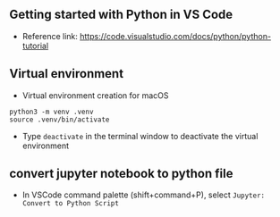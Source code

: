 
## Getting started with Python in VS Code

- Reference link: https://code.visualstudio.com/docs/python/python-tutorial

## Virtual environment

- Virtual environment creation for macOS

```
python3 -m venv .venv
source .venv/bin/activate
```

- Type `deactivate` in the terminal window to deactivate the virtual environment

## convert jupyter notebook to python file 

- In VSCode command palette (shift+command+P), select `Jupyter: Convert to Python Script`

